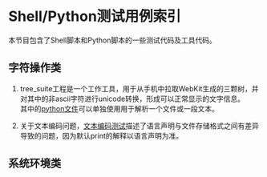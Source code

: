 # Shell/Python测试用例索引
本节目包含了Shell脚本和Python脚本的一些测试代码及工具代码。

## 字符操作类
1. tree_suite工程是一个工作工具，用于从手机中拉取WebKit生成的三颗树，并对其中的非ascii字符进行unicode转换，形成可以正常显示的文字信息。  
其中的[python文件](tree_suite/to_utf8.py)可以单独使用用于解析一个文件或一段文本。

2. 关于文本编码问题，[文本编码测试](text_gbk.py)描述了语言声明与文件存储格式之间有差异导致的问题，因为默认print的解释以语言声明为准。

## 系统环境类

